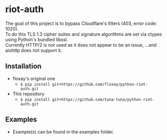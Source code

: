 # riot-auth

The goal of this project is to bypass Cloudflare's filters (403, error code: 1020).\
To do this TLS 1.3 cipher suites and signature algorithms are set via ctypes using Python's bundled libssl.\
Currently HTTP/2 is not used as it does not appear to be an issue, ...and aiohttp does not support it.


## Installation
 - floxay's original one
   - `$ pip install git+https://github.com/floxay/python-riot-auth.git`
 - This repository
   - `$ pip install git+https://github.com/tuna-tuna/python-riot-auth.git`

## Examples
 - Example(s) can be found in the examples folder.
